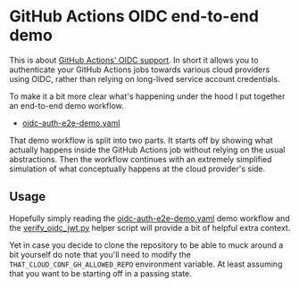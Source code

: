 # GitHub Actions OIDC end-to-end demo

This is about [GitHub Actions' OIDC support][1]. In short it allows
you to authenticate your GitHub Actions jobs towards various cloud
providers using OIDC, rather than relying on long-lived service
account credentials.

To make it a bit more clear what's happening under the hood I put
together an end-to-end demo workflow.

* [oidc-auth-e2e-demo.yaml](.github/workflows/oidc-auth-e2e-demo.yaml)

That demo workflow is split into two parts. It starts off by showing
what actually happens inside the GitHub Actions job without relying on
the usual abstractions. Then the workflow continues with an extremely
simplified simulation of what conceptually happens at the cloud
provider's side.


## Usage

Hopefully simply reading the
[oidc-auth-e2e-demo.yaml](.github/workflows/oidc-auth-e2e-demo.yaml)
demo workflow and the
[verify_oidc_jwt.py](.github/helpers/verify_oidc_jwt.py) helper script
will provide a bit of helpful extra context.

Yet in case you decide to clone the repository to be able to muck
around a bit yourself do note that you'll need to modify the
`THAT_CLOUD_CONF_GH_ALLOWED_REPO` environment variable. At least
assuming that you want to be starting off in a passing state.


[1]: https://docs.github.com/en/actions/security-for-github-actions/security-hardening-your-deployments/about-security-hardening-with-openid-connect
